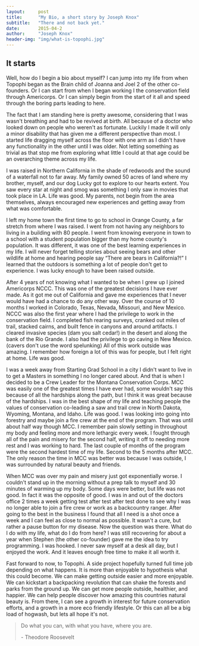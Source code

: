 ```yaml
---
layout:     post
title:      "My Bio, a short story by Joseph Knox"
subtitle:   "There and not back yet."
date:       2015-04-2
author:     "Joseph Knox"
header-img: "img/what-is-topophi.jpg"
---
```


<h2>It starts</h2>

<p>Well, how do I begin a bio about myself? I can jump into my life from when Topophi began as the Brain child of Joanna and Joel 2 of the other co-founders.  Or I can start from when I began working I the conservation field through Americorps.  Or I can simply begin from the start of it all and speed through the boring parts leading to here.   </p>

<p>The fact that I am standing here is pretty awesome, considering that I was wasn't breathing and had to be revived at birth. All because of a doctor who looked down on people who weren't as fortunate.  Luckily I made it will only a minor disability that has given me a different perspective than most. I started life dragging myself across the floor with one arm as I didn't have any functionality in the other until I was older.  Not letting something as trivial as that stop me from exploring what little I could at that age could be an overarching theme across my life.  </p>

<p>I was raised in Northern California in the shade of redwoods and the sound of a waterfall not to far away.  My family owned 50 acres of land where my brother, myself, and our dog Lucky got to explore to our hearts extent.  You saw every star at night and smog was something I only saw in movies that took place in LA. Life was good.  My parents, not begin from the area themselves, always encouraged new experiences and getting away from what was comfortable. </p>

<p> I left my home town the first time to go to school in Orange County, a far stretch from where I was raised.  I went from not having any neighbors to living in a building with 80 people.  I went from knowing everyone in town to a school with a student population bigger than my home county's population.   It was different, it was one of the best learning experiences in my life.  I will never forget telling stories about seeing bears and other wildlife at home and hearing people say “There are bears in California?!” I learned that the outdoors is something a lot of people don't get to experience.  I was lucky enough to have been raised outside.  </p>

<p> After 4 years of not knowing what I wanted to be when I grew up I joined Americorps NCCC.  This was one of the greatest decisions I have ever made.  As it got me out of California and gave me experiences that I never would have had a chance to do any other way.  Over the course of 10 months I worked in Colorado, Texas, Nevada, Missouri, and New Mexico. NCCC was also the first year where I had the privilege to work in the conservation field.  I completed fish rearing surveys, cranked out miles of trail, stacked cairns, and built fence in canyons and around artifacts. I cleared invasive species (dam you salt cedar!) in the desert and along the bank of the Rio Grande.  I also had the privilege to go caving in New Mexico. (cavers don't use the word spelunking) All of this work outside was amazing.  I remember how foreign a lot of this was for people, but I felt right at home.  Life was good. </p>

<p>I was a week away from Starting Grad School in a city I didn't want to live in to get a Masters in something I no longer cared about.  And that is when I decided to be a Crew Leader for the Montana Conservation Corps.  MCC was easily one of the greatest times I have ever had, some wouldn't say this  because of all the hardships along the path, but I think it was great because of the hardships.  I was in the best shape of my life and teaching people the values of conservation co-leading a saw and trail crew in North Dakota, Wyoming, Montana, and Idaho.  Life was good.  I was looking into going into forestry and maybe join a fire crew at the end of the program.  That was until about half way though MCC.  I remember pain slowly setting in throughout my body and feeling more and more lethargic every week.  I fought through all of the pain and misery for the second half, writing it off to needing more rest and I was working to hard.  The last couple of months of the program were the second hardest time of my life.  Second to the 5 months after MCC. The only reason the time in MCC was better was because I was outside, I was surrounded by natural beauty and friends.</p>

<p> When MCC was over my pain and misery just got exponentially worse.  I couldn't stand up in the morning without a prep talk to myself and 30 minutes of warming up my body.  Some days were better, but life was not good. In fact it was the opposite of good.  I was in and out of the doctors office 2 times a week getting test after test after test done to see why I was no longer able to join a fire crew or work as a backcountry ranger. After going to the best in the business I found that all I need is a shot once a week and I can feel as close to normal as possible.  It wasn't a cure, but rather a pause button for my disease.  Now the question was there.  What do I do with my life, what do I do from here? I was still recovering for about a year when Stephen (the other co-founder) gave me the idea to try programming.  I was hooked. I never saw myself at a desk all day, but I enjoyed the work.  And it leaves enough free time to make it all worth it.  </p>

<p> Fast forward to now, to Topophi. A side project hopefully turned full time job depending on what happens.  It is more than enjoyable to hypothesis what this could become.  We can make getting outside easier and more enjoyable.  We can kickstart a backpacking revolution that can shake the forests and parks from the ground up. We can get more people outside, healthier, and happier.  We can help people discover how amazing this countries natural beauty is. From there, I can see a growth in interest for future conservation efforts, and a growth in a more eco friendly lifestyle. Or this can all be a big load of hogwash, but lets all hope it's not. </p>

<blockquote>Do what you can, with what you have, where you are.
  <p>- Theodore Roosevelt</p>
</blockquote>








